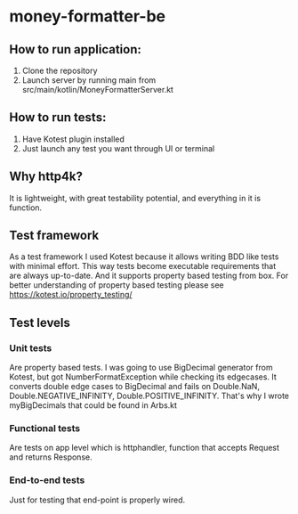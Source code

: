 # money-formatter-be

## How to run application:
1. Clone the repository
1. Launch server by running main from src/main/kotlin/MoneyFormatterServer.kt

## How to run tests:
1. Have Kotest plugin installed
2. Just launch any test you want through UI or terminal

## Why http4k?
It is lightweight, with great testability potential, and everything in it is function.

## Test framework
As a test framework I used Kotest because it allows writing BDD like tests
with minimal effort. This way tests become executable requirements that are
always up-to-date. And it supports property based testing from box. For
better understanding of property based testing please see https://kotest.io/property_testing/

## Test levels
### Unit tests
Are property based tests. I was going to use BigDecimal generator from Kotest,
but got NumberFormatException while checking its edgecases. It converts double
edge cases to BigDecimal and fails on Double.NaN, Double.NEGATIVE_INFINITY, Double.POSITIVE_INFINITY.
That's why I wrote myBigDecimals that could be found in Arbs.kt

### Functional tests
Are tests on app level which is httphandler, function that accepts Request and returns Response.

### End-to-end tests
Just for testing that end-point is properly wired.
